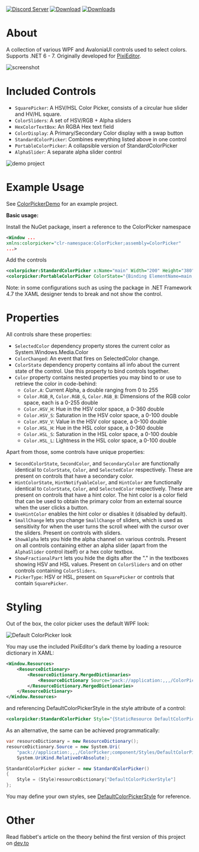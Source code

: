 [![Discord Server](https://badgen.net/badge/discord/join%20chat/7289DA?icon=discord)](https://discord.gg/qSRMYmq)
[![Download](https://img.shields.io/badge/nuget-download-blue)](https://www.nuget.org/packages/PixiEditor.ColorPicker/)
[![Downloads](https://img.shields.io/nuget/dt/PixiEditor.ColorPicker)](https://www.nuget.org/packages/PixiEditor.ColorPicker/)

# About

A collection of various WPF and AvaloniaUI controls used to select colors.
Supports .NET 6 - 7.
Originally developed for [PixiEditor](https://github.com/PixiEditor/PixiEditor).

![screenshot](https://i.imgur.com/4ysN4Fe.png)

# Included Controls

- `SquarePicker`: A HSV/HSL Color Picker, consists of a circular hue slider and HV/HL square.
- `ColorSliders`: A set of HSV/RGB + Alpha sliders
- `HexColorTextBox`: An RGBA Hex text field
- `ColorDisplay`: A Primary/Secondary Color display with a swap button
- `StandardColorPicker`: Combines everything listed above in one control
- `PortableColorPicker`: A collapsible version of StandardColorPicker
- `AlphaSlider`: A separate alpha slider control

![demo project](https://i.imgur.com/wZkkykY.png)

# Example Usage

See [ColorPickerDemo](https://github.com/PixiEditor/ColorPicker/tree/master/ColorPickerDemo) for an example project.

**Basic usage:**

Install the NuGet package, insert a reference to the ColorPicker namespace

```xml
<Window ...
xmlns:colorpicker="clr-namespace:ColorPicker;assembly=ColorPicker"
...>
```

Add the controls

```xml
<colorpicker:StandardColorPicker x:Name="main" Width="200" Height="380"/>
<colorpicker:PortableColorPicker ColorState="{Binding ElementName=main, Path=ColorState, Mode=TwoWay}" Width="40" Height="40"/>
```

Note: in some configurations such as using the package in .NET Framework 4.7 the XAML designer tends to break and not
show the control.

# Properties

All controls share these properties:

- `SelectedColor` dependency property stores the current color as System.Windows.Media.Color
- `ColorChanged`: An event that fires on SelectedColor change.
- `ColorState` dependency property contains all info about the current state of the control. Use this property to bind
  controls together.
- `Color` property contains nested properties you may bind to or use to retrieve the color in code-behind:
    - `Color.A`: Current Alpha, a double ranging from 0 to 255
    - `Color.RGB_R`, `Color.RGB_G`, `Color.RGB_B`: Dimensions of the RGB color space, each is a 0-255 double
    - `Color.HSV_H`: Hue in the HSV color space, a 0-360 double
    - `Color.HSV_S`: Saturation in the HSV color space, a 0-100 double
    - `Color.HSV_V`: Value in the HSV color space, a 0-100 double
    - `Color.HSL_H`: Hue in the HSL color space, a 0-360 double
    - `Color.HSL_S`: Saturation in the HSL color space, a 0-100 double
    - `Color.HSL_L`: Lightness in the HSL color space, a 0-100 double

Apart from those, some controls have unique properties:

- `SecondColorState`, `SecondColor`, and `SecondaryColor` are functionally identical to `ColorState`, `Color`,
  and `SelectedColor` respectively.
  These are present on controls that have a secondary color.
- `HintColorState`, `HintNotifyableColor`, and `HintColor` are functionally identical to `ColorState`, `Color`,
  and `SelectedColor` respectively.
  These are present on controls that have a hint color. The hint color is a color field that can be used to obtain the
  primary color from an external source when the user clicks a button.
- `UseHintColor` enables the hint color or disables it (disabled by default).
- `SmallChange` lets you change `SmallChange` of sliders, which is used as sensitivity for when the user
  turns the scroll wheel with the cursor over the sliders. Present on controls with sliders.
- `ShowAlpha` lets you hide the alpha channel on various controls.
  Present on all controls containing either an alpha slider (apart from the `AlphaSlider` control itself) or a hex color
  textbox.
- `ShowFractionalPart` lets you hide the digits after the "." in the textboxes showing HSV and HSL values.
  Present on `ColorSliders` and on other controls containing `ColorSliders`.
- `PickerType`: HSV or HSL, present on `SquarePicker` or controls that contain `SquarePicker`.

# Styling

Out of the box, the color picker uses the default WPF look:

![Default ColorPicker look](https://i.imgur.com/AyweTmS.png)

You may use the included PixiEditor's dark theme by loading a resource dictionary in XAML:

```xml
<Window.Resources>
    <ResourceDictionary>
        <ResourceDictionary.MergedDictionaries>
            <ResourceDictionary Source="pack://application:,,,/ColorPicker;component/Styles/DefaultColorPickerStyle.xaml" />
        </ResourceDictionary.MergedDictionaries>
    </ResourceDictionary>
</Window.Resources>
```

and referencing DefaultColorPickerStyle in the style attribute of a control:

```xml
<colorpicker:StandardColorPicker Style="{StaticResource DefaultColorPickerStyle}" />
```

As an alternative, the same can be achieved programmatically:

```csharp
var resourceDictionary = new ResourceDictionary();
resourceDictionary.Source = new System.Uri(
    "pack://application:,,,/ColorPicker;component/Styles/DefaultColorPickerStyle.xaml",
    System.UriKind.RelativeOrAbsolute);

StandardColorPicker picker = new StandardColorPicker()
{
    Style = (Style)resourceDictionary["DefaultColorPickerStyle"]
};
```

You may define your own styles, see
[DefaultColorPickerStyle](https://github.com/PixiEditor/ColorPicker/blob/master/src/ColorPicker/Styles/DefaultColorPickerStyle.xaml)
for reference.

# Other

Read flabbet's article on the theory behind the first version of this project
on [dev.to](https://dev.to/flabbet/how-does-color-pickers-work-1275)
